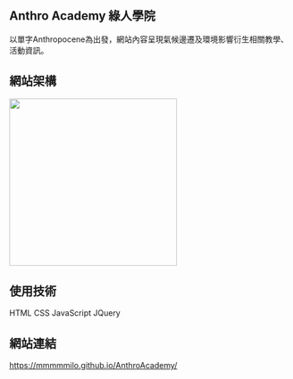 ## Anthro Academy 綠人學院 

以單字Anthropocene為出發，網站內容呈現氣候邊遷及環境影響衍生相關教學、活動資訊。

## 網站架構  

<img src="![Slide 16_9 - 1](https://github.com/MMMMMilo/AnthroAcademy/assets/152141976/6e1232dc-af8e-4998-a1ac-2dbf7ba288ee)
" style="width:300px">  

## 使用技術  

HTML CSS JavaScript JQuery  

## 網站連結  

<https://mmmmmilo.github.io/AnthroAcademy/>
